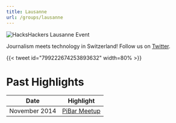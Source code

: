 ```yaml
---
title: Lausanne
url: /groups/lausanne
---
```


![HacksHackers Lausanne Event](https://pbs.twimg.com/media/BqgVTwdCUAEQPvm?format=jpg&name=medium)

Journalism meets technology in Switzerland! Follow us on [Twitter](https://twitter.com/HacksHackersLsn).

{{< tweet id="799222674253893632" width=80% >}}

# Past Highlights

| **Date**  | **Highlight** |  
|-----------|---------------|  
| November 2014 | [PiBar Meetup](https://twitter.com/HacksHackersLsn/status/507910895067209728) |
